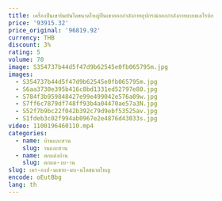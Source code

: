 ```yaml
---
title: เครื่องปีนเขายิมบันไดขนาดใหญ่ปีนเขาออกกําลังกายอุปกรณ์ออกกําลังกายแบบแอโรบิก
price: '93915.32'
price_original: '96819.92'
currency: THB
discount: 3%
rating: 5
volume: 70
image: S354737b44d5f47d9b62545e0fb065795m.jpg
images:
  - S354737b44d5f47d9b62545e0fb065795m.jpg
  - S6aa3730e395b416c8bd1331ed52797e80.jpg
  - S784f3b959848427e99e499042e576a09w.jpg
  - S7ff6c7879df748ff93b4a04470ae57a3N.jpg
  - S52f7b9bc22f042b392c79d9ebf53525av.jpg
  - S1fdeb3c02f994ab0967e2e4876d43033s.jpg
video: 1100196460110.mp4
categories:
  - name: บ้านและสวน
    slug: านและสวน
  - name: ตกแต่งบ้าน
    slug: ตกแต-งบ-าน
slug: เคร-องป-นเขาย-มบ-นไดขนาดใหญ
encode: oEutBbg
lang: th
---
```

  